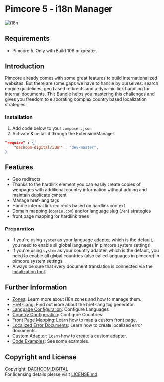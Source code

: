 # Pimcore 5 - i18n Manager

![i18n](https://user-images.githubusercontent.com/700119/27761666-f3ed6746-5e60-11e7-955a-3030453c68ff.jpg)

## Requirements
* Pimcore 5. Only with Build 108 or greater.

## Introduction
Pimcore already comes with some great features to build internationalized websites. But there are some gaps we have to handle by ourselves: search engine guidelines, geo based redirects and a dynamic link handling for internal documents. 
This Bundle helps you mastering this challenges and gives you freedom to elaborating complex country based localization strategies.

### Installation  
1. Add code below to your `composer.json`    
2. Activate & install it through the ExtensionManager

```json
"require" : {
    "dachcom-digital/i18n" : "dev-master",
}
```

## Features
- Geo redirects
- Thanks to the hardlink element you can easily create copies of webpages with additional country information without adding and maintain duplicate content
- Manage href-lang tags
- Handle internal link redirects based on hardlink context
- Domain mapping (`domain.com`) and/or language slug (`/en`) strategies
- front page mapping for hardlink trees

### Preparation
- If you're using `system` as your language adapter, which is the default, you need to enable all global languages in pimcore system settings
- If you're using `system` as your country adapter, which is the default, you need to enable all global countries (also called languages in pimcore) in pimcore system settings
- Always be sure that every document translation is connected via the [localization tool](https://www.pimcore.org/docs/5.0.0/Multi_Language_i18n/Localize_your_Documents.html).

## Further Information
- [Zones](docs/20_Zones.md): Learn more about i18n zones and how to manage them.
- [Href-Lang](docs/25_HrefLang.md): Find out more about the href-lang tag generator.
- [Language Configuration](docs/26_Languages.md): Configure Languages.
- [Country Configuration](docs/27_Countries.md): Configure Countries.
- [Front Page Mapping](docs/30_FrontPageMapping.md): Learn how to map a custom front page.
- [Localized Error Documents](docs/40_LocaleErrorDocument.md): Learn how to create localized error documents.
- [Custom Adapter](docs/50_CustomAdapter.md): Learn how to create a custom adapter.
- [Code Examples](docs/60_CodeExamples.md): See some examples.

## Copyright and License
Copyright: [DACHCOM.DIGITAL](http://dachcom-digital.ch)  
For licensing details please visit [LICENSE.md](LICENSE.md)  